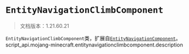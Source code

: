 # `EntityNavigationClimbComponent`

> 文档版本：1.21.60.21

`EntityNavigationClimbComponent`类，扩展自[`EntityNavigationComponent`](./entitynavigationcomponent.md)。script_api.mojang-minecraft.entitynavigationclimbcomponent.description
